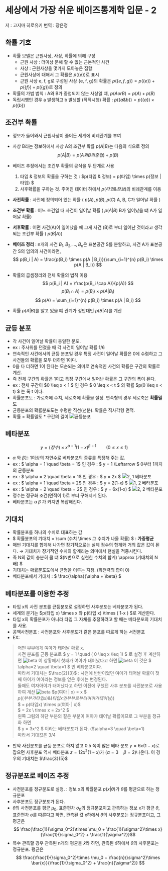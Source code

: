 # 세상에서 가장 쉬운 베이즈통계학 입문 - 2

저 : 고지마 히로유키
번역 : 장은정

## 확률 기호

- 확률 모델은 근원사상, 사상, 확률에 의해 구성
    - 근원 사상 : 더이상 분해 할 수 없는 근본적인 사건
    - 사상 : 근원사상을 몇가지 모아놓은 집합
    - 근원사상에 대해서 그 확룔은 $p(\{e\})$로 표시
    - 근원 사상 e, f, g로 구성된 사상 {e, f, g}의 확률은 $p(\{e, f, g\}) = p(\{e\}) + p(\{f\}) + p(\{g\})$로 정의
- 확률의 가법 법칙 : A와 B가 중첩되지 않는 사상일 떄, $p(A or B) = p(A) + p(B)$
- 독립시행인 경우 a 발생하고 b 발생할 (직적시행) 확률 : $p( \{ a \& b \}) = p(\{a\}) \times p(\{b\})$

## 조건부 확률

- 정보가 들어와서 근원사상이 줄어든 세계에 비례관계를 부여
- 사상 B라는 정보하에서 사상 A의 조건부 확률 $p( A | B )$는 다음의 식으로 정의
$$ p( A | B ) = p(A와 B의 중첩) \div p(B) $$
- 베이즈 추정에서는 조건부 확률의 공식을 두 단계로 사용
    1. 타입 & 정보의 확률을 구하는 것 : $p(타입 \& 정보) = p(타입) \times p(정보 | 타입) $
    2. 사후확률을 구하는 것. 주어진 데이터 하에서 $p(타입 \& 정보)$의 비례관계를 이용
- __사전확률__ : 사전에 정의되어 있는 확률 ( $p(A), p(B), p(C)$ A, B, C가 일어날 확률 )
- __조건부 확률__ : 어느 조건일 때 사건이 일어날 확률 ( $p(A | B)$ B가 일어났을 떄 A가 일어날 확률)
- __서후확률__ : 어떤 사건(A)이 일어났을 때 그게 사건 (B)로 부터 일어난 것이라고 생각되는 조건부 확률 ( $p(B | A)$)
- __베이즈 정리__ : n개의 사건 $B_1, B_2, \dots, B_n$은 표본공간 S를 분할하고, 사건 A가 표본공간 S의 임의의 사건이라면,
$$ p(B_i | A) = \frac{p(B_i) \times p(A | B_i)}{\sum_{i=1}^{n} p(B_i) \times p(A | B_i)} $$
- 확률의 곱셈정리와 전체 확률의 법칙 이용
$$ p(B_i | A) = \frac{p(B_i \cap A)}{p(A)} $$
$$ p(B_i \cap A) = p(B_i) \times p(A | B_i) $$
$$ p(A) = \sum_{i=1}^{n} p(B_i) \times p(A | B_i) $$

- 확률 $p(A|B)$를 알고 있을 떄 관계가 정반대인 $p(B|A)$를 계산

## 균등 분포

- 각 사건이 일어날 확률이 동일한 분포.
- ex : 주사위를 던졌을 때 각 사건이 일어날 확률 1/6
- 연속적인 사건에서의 균등 분포일 경우 특정 사건이 일어날 확률은 0에 수렴하고 그 사건들의 확률을 모두 더하면 1이다. 
- 0을 다 더하면 1이 된다는 모순되는 의미로 연속적인 사건의 확률은 구간의 확률로 계산.
- 즉 전체 구간의 확률은 1이고 특정 구간에서 일어난 확률은 그 구간의 폭이 된다.
- ex : 전체 구간이 $0 \leq x < 1 $ 인 경우  $ 0 \leq x < t $ 의 확률 $p(0 \leq x < t) $ 는 폭 t 이다.
- 확률분포도 : 가로축에 수치, 세로축에 확률을 설정. 연속형의 경우 세로축은 __확률밀도__
- 균등분포의 확률분포도는 수평한 직선(선분). 확률은 직사각형 면적. 
- 확률 = 확률밀도 * 구간의 길이
![균등분포](images/basicbayes_16.png)

## 베타분포

$$ y = (정수) \times x^{\alpha - 1}(1-x)^{\beta - 1}\qquad (0 \leq x \leq 1) $$

- $\alpha$ 와 $\beta$는 1이상의 자연수로 베타분포의 종류를 특정해 주는 값.
- ex : $ \alpha = 1 \quad \beta = 1$ 인 경우 : $ y = 1 \Leftarrow $ 0부터 1까지의 균등분포
- ex : $ \alpha = 2 \quad \beta = 1$ 인 경우 : $ y = 2x $
![2, 1 베타분포](images/basicbayes_17.png)
- ex : $ \alpha = 1 \quad \beta = 2$ 인 경우 : $ y = 2(1-x) $
![1, 2 베타분포](images/basicbayes_18.png)
- ex : $ \alpha = 2 \quad \beta = 2$ 인 경우 : $ y = 6x(1-x) $
![2, 2 베타분포](images/basicbayes_19.png)
- 정수는 정규화 조건(면적이 1)로 부터 구해지게 된다.
- 베타분포는 $\alpha \; \beta$ 가 커지면 복잡해진다.

## 기대치 

- 확률뷴포를 하나의 수치로 대표하는 값
- $ 확률뷴포의 기대치 = \sum (수치 \times 그 수치가 나올 확률) $ : __가중평균__
- 매번 기대치를 합계해 나가면 장기적으로는 실제 점수의 합계와 거의 값은 값이 된다. → 기대치가 장기적인 수치의 합계라는 의미에서 현실을 적중시킨다.
- 즉 N의 값이 충분히 클 떄 $(N번으로 실현한 수치의 합계) \approx (기대치의 N배) $
- 기대치는 확률분포도에서 균형을 이루는 지점. (회전력의 합이 0)
- 베타분포에서 기대치 : $ \frac{\alpha}{\alpha + \beta} $

## 베타분포를 이용한 추정

- 타입 x의 사전 분포를 균등분포로 설정하면 사후분포는 베타분포가 된다.
- 세계의 분기는 $p(타입 x) \times x 와 p(타입 x) \times ( 1-x ) $로 계산한다.
- 타입 x의 확률분포가 아니라 타입 그 자체를 추정하려고 할 때는 베타분포의 기대치를 사용.
- 공액사전분포 : 사전분포와 사후분포가 같은 분포를 따르게 하는 서전분포
- EX:
> 어떤 부부에게 여아가 태어날 확률 x. <br/>
> 사전 분포를 균등 분포로 $ y = 1 \quad ( 0 \leq x \leq 1) $ 로 설정 후 계산하면
![beta](images/basicbayes_20.png)
이 상황에서 첫째가 여아가 태어났다고 하면 
![beta](images/basicbayes_21.png)
이 것은 $ \alpha=2 \quad \beta=1 $ 인 베타분포이다.<br/>
따라서 기대치는 $\frac{2}{3}$ : 사전에 반반이었던 여아가 태어날 확률이 첫째 아이가 여아라는 정보를 얻은 후에는 변경된다.<br/>
둘때도 여자아이가 태어났다고 하면 이전에 구했던 사후 분포를 사전분포로 사용하여 계산
![beta](images/basicbayes_22.png)
$p(여아 | x) = x $ <br/>
$p((부부가 타입 x) \& (타입 x인 부부로부터 여아가 태어남))$<br/>
$ = p(타입x) \times p(여아 | x)$<br/>
$ = 2x \ times x = 2x^2 $<br/>
왼쪽 그림의 하단 부분의 짙은 부분이 여아가 태어날 확률이므로 그 부분을 정규화 하면 <br/>
$ y = 3x^2 $ 이라는 베타분포가 된다. ($\alpha=3 \quad \beta=1)<br/>
따라서 기대값은 3/4

- 만약 사전분포를 균등 분포로 하지 않고 0.5 쪽이 많은 베타 분포 $y=6x(1-x)$로 잡으면 사후분포 역시 베타분포 $z=12x^2(1-x)$가 ($\alpha=3 \quad \beta=2$)나온다. 이 경우의 기대치는 $\frac{3}{5}$

## 정규분포로 베이즈 추정

- 사전분포를 정규분포로 설정. : 정보 x의 확률분포 $p(x|\theta)$가 $\theta$를 평균으로 하는 정규분포
- 사후분포도 정규분포가 된다.
- $\theta$의 사전분포를 평균 $\mu_0$, 표준편차 $\sigma_0$의 정규분포이고 관측하는 정보 x가 평균 $\theta$, 표준편차 $\sigma$를 따른다고 하면, 관측된 값 x하에서 $\theta$의 사후분포는 정규분포이고, 그 평균은 
$$ \frac{\frac{1}{\sigma_0^2}\times \mu_0 + \frac{1}{\sigma^2}\times x}{\frac{1}{\sigma_0^2} + \frac{1}{\sigma^2}}$$
- 복수 관측할 경우 관측된 n개의 평균을 $\bar{x}$라 하면, 관측된 $\bar{x}$하에서 $\theta$의 사후분포는 정규분포. 평균은
$$ \frac{\frac{1}{\sigma_0^2}\times \mu_0 + \frac{n}{\sigma^2}\times \bar{x}}{\frac{1}{\sigma_0^2} + \frac{n}{\sigma^2}} $$